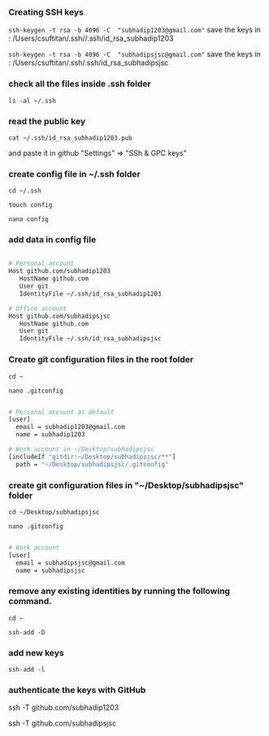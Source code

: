 ### Creating SSH keys

` ssh-keygen -t rsa -b 4096 -C  "subhadip1203@gmail.com" `
save the keys in : /Users/csuftitan/.ssh//.ssh/id_rsa_subhadip1203



` ssh-keygen -t rsa -b 4096 -C  "subhadipsjsc@gmail.com" `
save the keys in : /Users/csuftitan/.ssh/.ssh/id_rsa_subhadipsjsc




###  check all the files inside .ssh folder

`ls -al ~/.ssh`

### read the public key

`cat ~/.ssh/id_rsa_subhadip1203.pub`

and paste it in github "Settings" => "SSh & GPC keys"

### create config file in ~/.ssh folder

`cd ~/.ssh`

`touch config`

`nano config`

### add data in config file

```bash

# Personal account
Host github.com/subhadip1203
   HostName github.com
   User git
   IdentityFile ~/.ssh/id_rsa_subhadip1203

# Office account
Host github.com/subhadipsjsc
   HostName github.com
   User git
   IdentityFile ~/.ssh/id_rsa_subhadipsjsc

```


### Create git configuration files in the root folder 

`cd ~`

`nano .gitconfig`


```bash

# Personal account as default
[user]
  email = subhadip1203@gmail.com
  name = subhadip1203

# Work account in ~/Desktop/subhadipsjsc
[includeIf "gitdir:~/Desktop/subhadipsjsc/**"]
  path = "~/Desktop/subhadipsjsc/.gitconfig"

```

### create git configuration files in "~/Desktop/subhadipsjsc" folder

`cd ~/Desktop/subhadipsjsc`

`nano .gitconfig`

```bash

# Work account
[user]
  email = subhadipsjsc@gmail.com
  name = subhadipsjsc

```



### remove any existing identities by running the following command.

`cd ~`

`ssh-add -D`

### add new keys

`ssh-add -l`

### authenticate the keys with GitHub

ssh -T github.com/subhadip1203

ssh -T github.com/subhadipsjsc

